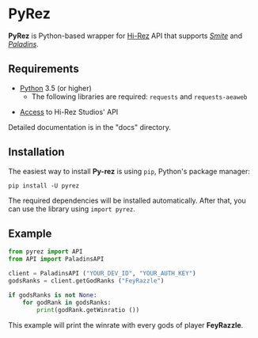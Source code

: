 # PyRez

**PyRez** is Python-based wrapper for [Hi-Rez](http://www.hirezstudios.com/) API that supports *[Smite](https://www.smitegame.com/)* and *[Paladins](https://www.paladins.com/)*.

## Requirements
* [Python](http://python.org) 3.5 (or higher)
    * The following libraries are required: `requests` and `requests-aeaweb`
- [Access](https://fs12.formsite.com/HiRez/form48/secure_index.html) to Hi-Rez Studios' API

Detailed documentation is in the "docs" directory.

## Installation
The easiest way to install **Py-rez** is using `pip`, Python's package manager:

```
pip install -U pyrez
```

The required dependencies will be installed automatically. After that, you can use the library using `import pyrez`.

## Example

```py
from pyrez import API
from API import PaladinsAPI

client = PaladinsAPI ("YOUR_DEV_ID", "YOUR_AUTH_KEY")
godsRanks = client.getGodRanks ("FeyRazzle")

if godsRanks is not None:
    for godRank in godsRanks:
        print(godRank.getWinratio ())
```

This example will print the winrate with every gods of player **FeyRazzle**.

